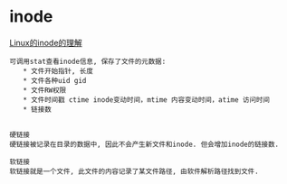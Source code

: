 # inode


[Linux的inode的理解](http://www.cnblogs.com/itech/archive/2012/05/15/2502284.html)

```text
可调用stat查看inode信息, 保存了文件的元数据:
　　* 文件开始指针, 长度
　　* 文件各种uid gid
　　* 文件RW权限
　　* 文件时间戳 ctime inode变动时间，mtime 内容变动时间，atime 访问时间
　　* 链接数


硬链接
硬链接被记录在目录的数据中, 因此不会产生新文件和inode. 但会增加inode的链接数.

软链接
软链接就是一个文件, 此文件的内容记录了某文件路径, 由软件解析路径找到文件.
```